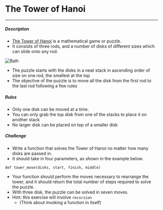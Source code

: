 # The Tower of Hanoi
---

#####  Description

* [The Tower of Hanoi](http://en.wikipedia.org/wiki/Tower_of_Hanoi) is a mathematical game or puzzle. 
* It consists of three rods, and a number of disks of different sizes which can slide onto any rod. 

![Balh](https://upload.wikimedia.org/wikipedia/commons/0/07/Tower_of_Hanoi.jpeg)


* The puzzle starts with the disks in a neat stack in ascending order of size on one rod, the smallest at the top
* The objective of the puzzle is to move all the disk from the first rod to the last rod following a few rules

##### Rules

* Only one disk can be moved at a time.
* You can only grab the top disk from one of the stacks to place it on another stack
* No larger disk can be placed on top of a smaller disk

##### Challenge

* Write a function that solves the Tower of Hanoi no matter how many disks are passed in.
* It should take in four parameters, as shown in the example below. 
```
def tower_move(disks, start, finish, middle)
```

* Your function should perform the moves necessary to rearrange the tower, and it should return the total number of steps required to solve the puzzle.
* With three disk, the puzzle can be solved in seven moves. 
* Hint: this exercise will involve `recursion`
    * (Think about invoking a function in itself)
